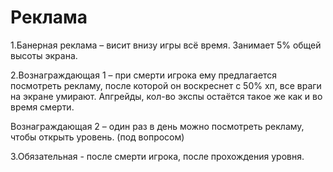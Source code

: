 # Реклама 

1.Банерная реклама – висит внизу игры всё время. Занимает 5% общей высоты экрана.

2.Вознаграждающая 1 – при смерти игрока ему предлагается посмотреть рекламу, после которой он воскреснет с 50% хп, все враги на экране умирают. Апгрейды, кол-во экспы остаётся такое же как и во время смерти.

Вознаграждающая 2 – один раз в день можно посмотреть рекламу, чтобы открыть уровень. (под вопросом) 

3.Обязательная - после смерти игрока, после прохождения уровня.
